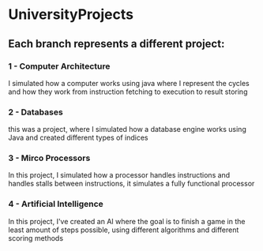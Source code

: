# UniversityProjects
## Each branch represents a different project:
 ### 1 - Computer Architecture 
 I simulated how a computer works using java where I represent the cycles and how they work from instruction fetching to execution to result storing
 ### 2 - Databases 
 this was a project, where I simulated how a database engine works using Java and created different types of indices
 ### 3 - Mirco Processors 
 In this project, I simulated how a processor handles instructions and handles stalls between instructions, it simulates a fully functional processor
 ### 4 - Artificial Intelligence 
 In this project, I've created an AI where the goal is to finish a game in the least amount of steps possible, using different algorithms and different scoring methods
